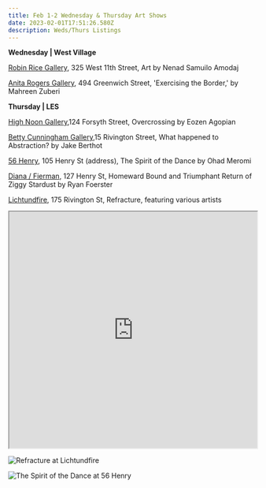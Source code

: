 ```yaml
---
title: Feb 1-2 Wednesday & Thursday Art Shows
date: 2023-02-01T17:51:26.580Z
description: Weds/Thurs Listings
---
```

**W﻿ednesday | West Village**

[Robin Rice Gallery](https://robinricegallery.com/), 325 West 11th Street, Art by Nenad Samuilo Amodaj

[Anita Rogers Gallery](https://www.anitarogersgallery.com/exhibitions), 494 Greenwich Street, 'Exercising the Border,' by Mahreen Zuberi

**T﻿hursday | LES**

[High Noon Gallery](https://www.highnoongallery.com/overcrossing),124 Forsyth Street, Overcrossing by Eozen Agopian

[Betty Cunningham Gallery](http://www.bettycuninghamgallery.com/exhibitions),15 Rivington Street, What happened to Abstraction? by Jake Berthot

[56 Henry](https://56henry.nyc/exhibitions/the-spirit-of-the-dance/), 105 Henry St (address), The Spirit of the Dance by Ohad Meromi

[Diana / Fierman](https://www.diananewyork.com/), 127 Henry St, Homeward Bound and Triumphant Return of Ziggy Stardust by Ryan Foerster

[Lichtundfire](https://www.facebook.com/events/3296923993900855), 175 Rivington St, Refracture, featuring various artists 

<iframe src="https://www.google.com/maps/d/u/3/embed?mid=1dDpUYxFG-z3gHBDGDZuKdS3rghdO3MQ&ehbc=2E312F" width="100%" height="480"></iframe>

![](/images/020223l.jpg "Refracture at Lichtundfire")

![](/images/02022356.jpg "The Spirit of the Dance at 56 Henry")